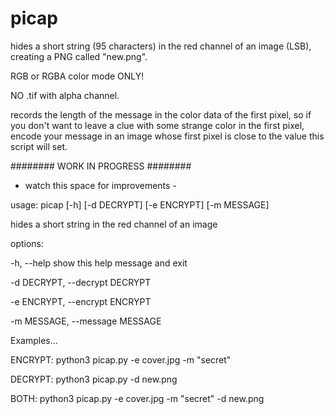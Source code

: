 # picap
hides a short string (95 characters) in the red channel of an image (LSB), creating a PNG called "new.png".

RGB or RGBA color mode ONLY!

NO .tif with alpha channel.

records the length of the message in the color data of the first pixel,
so if you don't want to leave a clue with some strange color in the first pixel,
encode your message in an image whose first pixel is close to the value this
script will set.

######## WORK IN PROGRESS ########
- watch this space for improvements -

usage: picap [-h] [-d DECRYPT] [-e ENCRYPT] [-m MESSAGE]

hides a short string in the red channel of an image

options:

  -h, --help            show this help message and exit
  
  -d DECRYPT, --decrypt DECRYPT
  
  -e ENCRYPT, --encrypt ENCRYPT
  
  -m MESSAGE, --message MESSAGE

Examples...

ENCRYPT: python3 picap.py -e cover.jpg -m "secret"

DECRYPT: python3 picap.py -d new.png

BOTH: python3 picap.py -e cover.jpg -m "secret" -d new.png
